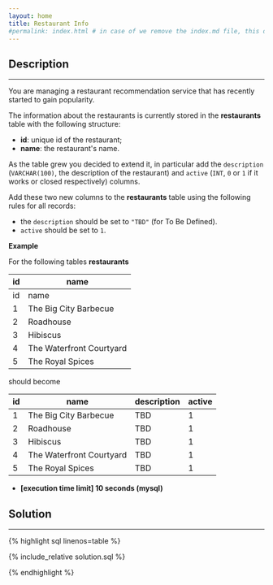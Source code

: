 ```yaml
---
layout: home
title: Restaurant Info
#permalink: index.html # in case of we remove the index.md file, this doc will be the index page
---
```


<div class="row">
<div class="columnStmt" markdown="1">

## Description
------

You are managing a restaurant recommendation service that has recently started to gain popularity.

The information about the restaurants is currently stored in the **restaurants** table with the following structure:

* **id**: unique id of the restaurant;
* **name**: the restaurant's name.

As the table grew you decided to extend it, in particular add the <code>description</code> (<code>VARCHAR(100)</code>, the description of the restaurant) and <code>active</code> (<code>INT</code>, <code>0</code> or <code>1</code> if it works or closed respectively) columns.

Add these two new columns to the **restaurants** table using the following rules for all records:

* the <code>description</code> should be set to <code>"TBD"</code> (for To Be Defined).
* <code>active</code> should be set to <code>1</code>.


**Example**

For the following tables **restaurants**

| id  | name                     |
| --- | ------------------------ |
| id  | name                     |
| 1   | The Big City Barbecue    |
| 2   | Roadhouse                |
| 3   | Hibiscus                 |
| 4   | The Waterfront Courtyard |
| 5   | The Royal Spices         |

should become

| id  | name                     | description | active |
| --- | ------------------------ | ----------- | ------ |
| 1   | The Big City Barbecue    | TBD         | 1      |
| 2   | Roadhouse                | TBD         | 1      |
| 3   | Hibiscus                 | TBD         | 1      |
| 4   | The Waterfront Courtyard | TBD         | 1      |
| 5   | The Royal Spices         | TBD         | 1      |

* **[execution time limit] 10 seconds (mysql)**

</div>
<div class="columnSol" markdown="1">

## Solution
------

{% highlight sql linenos=table %}

{% include_relative solution.sql %}

{% endhighlight %}

</div>
</div>
